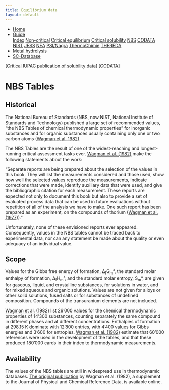 ```yaml
---
title: Equilibrium data
layout: default
---
```

<ul>
  <li><a href="/">Home</a></li>
  <li class="dropdown">
    <a href="javascript:void(0)" class="dropbtn" class="active">Guide</a>
    <div class="dropdown-content">
      <a href="index.html">Index</a>
      <a href="noncritical.html">Non-critical</a>
      <a href="critical-equilibrium.html">Critical equilibrium</a>
      <a href="critical-solubility.html">Critical solubility</a>
      <a class="active" href="NBS.html">NBS</a>
      <a href="CODATA.html">CODATA</a>
      <a href="NIST.html">NIST</a>
      <a href="JESS.html">JESS</a>
      <a href="NEA.html">NEA</a>
      <a href="PSI.html">PSI/Nagra</a>
      <a href="thermochimie.html">ThermoChimie</a>
      <a href="THEREDA.html">THEREDA</a>
    </div>
  </li>
  <li><a href="/cost-nectar.html">Metal hydrolysis</a></li>
  <li><a href="/sc-database.html">SC-Database</a></li>
</ul>

[[Critical IUPAC publication of solubility data](critical-solubility.html)] [[CODATA](CODATA.html)]

# NBS Tables

## Historical

The National Bureau of Standards (NBS, now NIST, National Institute of Standards and Technology) published a large set of recommended values, “the NBS Tables of chemical thermodynamic properties” for inorganic substances and for organic substances usually containing only one or two carbon atoms (<a  href="https://srd.nist.gov/JPCRD/jpcrdS2Vol11.pdf" target="_blank" rel="noopener">Wagman et al. 1982</a>).

The NBS Tables are the result of one of the widest-reaching and longest-running critical assessment tasks ever. <a  href="https://srd.nist.gov/JPCRD/jpcrdS2Vol11.pdf" target="_blank" rel="noopener">Wagman et al. (1982)</a> make the following statements about the work:

“Separate reports are being prepared about the selection of the values in this book. They will list the measurements considered and those used, show how well the selected values reproduce the measurements, indicate corrections that were made, identify auxiliary data that were used, and give the bibliographic citation for each measurement. These reports are expected not only to document this book but also to provide a set of evaluated process data that can be used in future evaluations without repetition of all of the analysis we have to make. One such report has been prepared as an experiment, on the compounds of thorium (<a  href="https://nvlpubs.nist.gov/nistpubs/Legacy/IR/nbsir77-1300.pdf" target="_blank" rel="noopener">Wagman et al. (1977)</a>).”

Unfortunately, none of these envisioned reports ever appeared. Consequently, values in the NBS tables cannot be traced back to experimental data, nor can any statement be made about the quality or even adequacy of an individual value.

## Scope

Values for the Gibbs free energy of formation, &Delta;<sub>f</sub>G<sub>m</sub>&deg;, the standard molar enthalpy of formation, &Delta;<sub>f</sub>H<sub>m</sub>&deg;, and the standard molar entropy, S<sub>m</sub>&deg;, are given for gaseous, liquid, and crystalline substances, for solutions in water, and for mixed aqueous and organic solutions. Values are not given for alloys or other solid solutions, fused salts or for substances of undefined composition. Compounds of the transuranium elements are not included.

<a  href="https://srd.nist.gov/JPCRD/jpcrdS2Vol11.pdf" target="_blank" rel="noopener">Wagman et al. (1982)</a> list 26’000 values for the chemical thermodynamic properties of 14’300 substances, counting separately the same compound in different phases and at different concentrations. Enthalpies of formation at 298.15 K dominate with 12’800 entries, with 4’400 values for Gibbs energies and 3’600 for entropies. <a  href="https://srd.nist.gov/JPCRD/jpcrdS2Vol11.pdf" target="_blank" rel="noopener">Wagman et al. (1982)</a> estimate that 60’000 references were used in the development of the tables, and that these produced 180’000 cards in their index to thermodynamic measurements.

## Availability

The values of the NBS tables are still in widespread use in thermodynamic databases. <a  href="https://srd.nist.gov/JPCRD/jpcrdS2Vol11.pdf" target="_blank" rel="noopener">The original publication</a> by Wagman et al. (1982), a supplement to the Journal of Physical and Chemical Reference Data, is available online.
